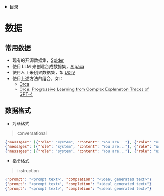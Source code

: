 <details><summary>目录</summary><p>

- [数据](#数据)
    - [常用数据](#常用数据)
    - [数据格式](#数据格式)
</p></details><p></p>

# 数据

## 常用数据

* 现有的开源数据集，[Spider](https://huggingface.co/datasets/xlangai/spider)
* 使用 LLM 来创建合成数据集，[Alpaca](https://huggingface.co/datasets/tatsu-lab/alpaca)
* 使用人工来创建数据集，如 [Dolly](https://huggingface.co/datasets/databricks/databricks-dolly-15k)
* 使用上述方法的组合，如：
    - [Orca](https://huggingface.co/datasets/Open-Orca/OpenOrca)
    - [Orca: Progressive Learning from Complex Explanation Traces of GPT-4](https://arxiv.org/abs/2306.**02707**)

## 数据格式

* 对话格式

> conversational

```json
{"messages": [{"role": "system", "content": "You are..."}, {"role": "user", "content": "..."}, {"role": "assistant", "content": "..."}]}
{"messages": [{"role": "system", "content": "You are..."}, {"role": "user", "content": "..."}, {"role": "assistant", "content": "..."}]}
{"messages": [{"role": "system", "content": "You are..."}, {"role": "user", "content": "..."}, {"role": "assistant", "content": "..."}]}
```

* 指令格式

> instruction

```json
{"prompt": "<prompt text>", "completion": "<ideal generated text>"}
{"prompt": "<prompt text>", "completion": "<ideal generated text>"}
{"prompt": "<prompt text>", "completion": "<ideal generated text>"}
```
